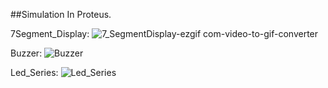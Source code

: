 ##Simulation In Proteus.


7Segment_Display:
![7_SegmentDisplay-ezgif com-video-to-gif-converter](https://github.com/user-attachments/assets/54fe0369-91c8-4d0d-8f8b-51a415b1d071)




Buzzer:
![Buzzer](https://github.com/user-attachments/assets/731db6dd-a524-4c79-9499-773d76d51535)




Led_Series:
![Led_Series](https://github.com/user-attachments/assets/5bd7da58-4c61-4e59-9416-15058321dbe7)


